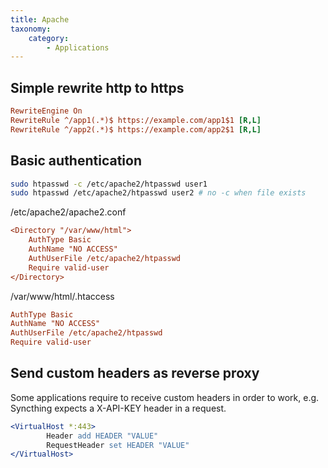 ```yaml
---
title: Apache
taxonomy:
    category:
        - Applications
---
```


## Simple rewrite http to https
```ini
RewriteEngine On
RewriteRule ^/app1(.*)$ https://example.com/app1$1 [R,L]
RewriteRule ^/app2(.*)$ https://example.com/app2$1 [R,L]
```

## Basic authentication
```bash
sudo htpasswd -c /etc/apache2/htpasswd user1
sudo htpasswd /etc/apache2/htpasswd user2 # no -c when file exists
```
/etc/apache2/apache2.conf
```ini
<Directory "/var/www/html">
    AuthType Basic
    AuthName "NO ACCESS"
    AuthUserFile /etc/apache2/htpasswd
    Require valid-user
</Directory>
```
/var/www/html/.htaccess
```ini
AuthType Basic
AuthName "NO ACCESS"
AuthUserFile /etc/apache2/htpasswd
Require valid-user
```

## Send custom headers as reverse proxy
Some applications require to receive custom headers in order to work, e.g. Syncthing expects a X-API-KEY header in a request. 

```apache
<VirtualHost *:443>
        Header add HEADER "VALUE"
        RequestHeader set HEADER "VALUE"
</VirtualHost>
```